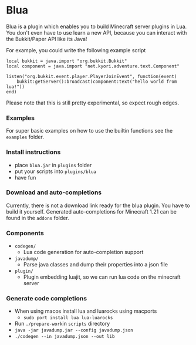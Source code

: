 # Blua
Blua is a plugin which enables you to build Minecraft server plugins in Lua. You don't even have to use
learn a new API, because you can interact with the Bukkit/Paper API like its Java!

For example, you could write the following example script

```
local bukkit = java.import "org.bukkit.Bukkit"
local component = java.import "net.kyori.adventure.text.Component"

listen("org.bukkit.event.player.PlayerJoinEvent", function(event)
    bukkit:getServer():broadcast(component:text("hello world from lua!"))
end)
```

Please note that this is still pretty experimental, so expect rough edges.

### Examples
For super basic examples on how to use the builtin functions see the `examples` folder.

### Install instructions
* place `blua.jar` in `plugins` folder
* put your scripts into `plugins/blua`
* have fun

### Download and auto-completions
Currently, there is not a download link ready for the blua plugin. You have to build it yourself. 
Generated auto-completions for Minecraft 1.21 can be found in the `addons` folder.

### Components
* `codegen/`
  * Lua code generation for auto-completion support
* `javadump/`
  * Parse java classes and dump their properties into a json file
* `plugin/`
  * Plugin embedding luajit, so we can run lua code on the minecraft server

### Generate code completions
* When using macos install lua and luarocks using macports
  * `sudo port install lua lua-luarocks`
* Run `./prepare-work`in `scripts` directory
* `java -jar javadump.jar --config javadump.json`
* `./codegen --in javadump.json --out lib`